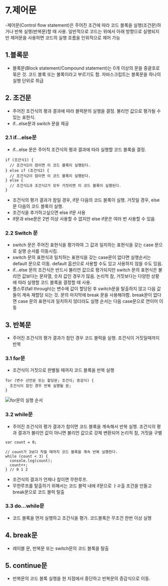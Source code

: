 # 7.제어문
-제어문(Control flow statement)은 주어진 조건에 따라 코드 블록을 실행(조건문)하거나 반복 실행(반복문)할 때 사용. 일반적으로 코드는 위에서 아래 방향으로 실행되지만 제어문을 사용하면 코드의 실행 흐름을 인위적으로 제어 가능

## 1.블록문
- 블록문(Block statement/Compound statement)는 0개 이상의 문을 중괄호로 묶은 것. 코드 블록 또는 불록이라고 부르기도 함. 자바스크립트는 블록문을 하나의 실행 단위로 취급

## 2. 조건문
- 주어진 조건식의 평과 결과에 따라 블럭문의 실행을 결정. 불리언 값으로 평가될 수 있는 표현식.
- if...else문과 switch 문을 제공

### 2.1 if...else문
- if...else 문은 주어직 조건식의 평과 결과에 따라 실행할 코드 블록을 결정. 

```
if (조건식1) {
  // 조건식1이 참이면 이 코드 블록이 실행된다.
} else if (조건식2) {
  // 조건식2이 참이면 이 코드 블록이 실행된다.
} else {
  // 조건식1과 조건식2가 모두 거짓이면 이 코드 블록이 실행된다.
}
```

- 조건식의 평가 결과가 참일 경우, if문 다음의 코드 블록이 실행. 거짓일 경우, else문 다음의 코드 블록이 실행.
- 조건식을 추가하고싶으면 else if문 사용
- if문과 else문은 2번 이상 사용할 수 없지만 else if문은 여러 번 사용할 수 있음

### 2.2 Switch 문
- switch 문은 주어진 표현식을 평가하여 그 값과 일치하는 표현식을 갖는 case 문으로 실행 순서를 이동시킴.
- switch 문의 표현식과 일치하는 표현식을 갖는 case문이 없다면 실행순서는 default 문으로 이동. default 옵션으로 사용할 수도 있고 사용하지 않을 수도 있음. 
- if...else 문의 조건식은 반드시 불리언 값으로 평가되지만 switch 문의 표현식은 불리언 값보다는 문자열, 숫자 값인 경우가 많음. 논리적 참, 거짓보다는 다양한 상황에 따라 실행할 코드 블록을 결정할 때 사용.
- 폴스루(fall through)는 변수에 값이 할당된 후 switch문을 탈출하지 않고 다음 값들이 계속 재할당 되는 것. 문의 마지막에 break 문을 사용해야함. break문이 없다면 case 문의 표현식과 일치하지 않더라도 실행 순서는 다음 case문으로 연이어 이동 

## 3. 반복문
- 주어진 조건식의 평가 결과가 참인 경우 코드 블럭을 실행. 조건식이 거짓일때까지 반복

### 3.1 for문
- 조건식이 거짓으로 판별될 때까지 코드 블록을 반복 실행
```
for (변수 선언문 또는 할당문; 조건식; 증감식) {
  조건식이 참인 경우 반복 실행될 문;
}
```
![for문의 실행 순서](https://poiemaweb.com/assets/fs-images/7-1.png)

### 3.2 while문
- 주어진 조건식의 평가 결과가 참이면 코드 블록을 계속해서 반복 실행. 조건식의 평과 결과가 불리언 값이 아니면 불리언 값으로 강제 변환되어 논리적 참, 거짓을 구별

```
var count = 0;

// count가 3보다 작을 때까지 코드 블록을 계속 반복 실행한다.
while (count < 3) {
  console.log(count);
  count++;
} // 0 1 2
```
- 조건식의 결과가 언제나 참이면 무한루프.
- 무한루프를 탈출하기 위해서는 코드 블럭 내에 if문으로 ㅏㄹ출 조건을 만들고 break문으로 코드 블럭 탈출

### 3.3 do...while문
- 코드 블록을 먼저 실행하고 조건식을 평가. 코드블록은 무조건 한번 이상 실행

## 4. break문
- 레이블 문, 반복문 또는 switch문의 코드 블록을 탈출

## 5. continue문
- 반복문의 코드 블록 실행을 현 지점에서 중단하고 반복문의 증감식으로 이동.